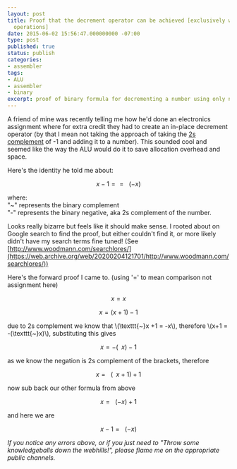```yaml
---
layout: post
title: Proof that the decrement operator can be achieved [exclusively with binary
  operations]
date: 2015-06-02 15:56:47.000000000 -07:00
type: post
published: true
status: publish
categories:
- assembler
tags:
- ALU
- assembler
- binary
excerpt: proof of binary formula for decrementing a number using only neg and not.
---
```

A friend of mine was recently telling me how he'd done an electronics assignment where for extra credit they had to create an in-place decrement operator (by that I mean not taking the approach of taking the [2s complement](http://en.wikipedia.org/wiki/Two%27s_complement) of -1 and adding it to a number). This sounded cool and seemed like the way the ALU would do it to save allocation overhead and space.

Here's the identity he told me about:

$$x - 1 == \texttt{~}(-x)$$

where:     
"~" represents the binary complement    
"-" represents the binary negative, aka 2s complement of the number.   
 
Looks really bizarre but feels like it should make sense. I rooted about on Google search to find the proof, but either couldn't find it, or more likely didn't have my search terms fine tuned! (See [http://www.woodmann.com/searchlores/](https://web.archive.org/web/20200204121701/http://www.woodmann.com/searchlores/))

Here's the forward proof I came to. (using '=' to mean comparison not assignment here)

$$x = x$$

$$x = (x+1) -1$$

due to 2s complement we know that \\(\texttt{~}x +1 = -x\\), therefore \\(x+1 = -(\texttt{~}x)\\), substituting this gives

$$x = -(\texttt{~} x) - 1$$

as we know the negation is 2s complement of the brackets, therefore

$$x = \texttt{~}(\texttt{~}x +1) +1$$

now sub back our other formula from above

$$x = \texttt{~}(-x) +1$$

and here we are

$$x -1 = \texttt{~}(-x)$$

_If you notice any errors above, or if you just need to "Throw some knowledgeballs down the webhills!", please flame me on the appropriate public channels._
